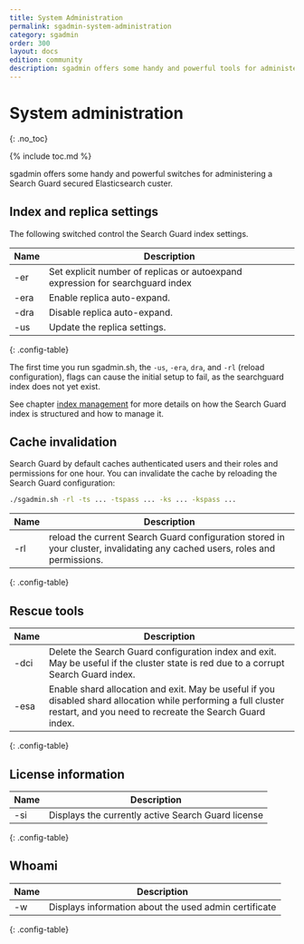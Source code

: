 ```yaml
---
title: System Administration
permalink: sgadmin-system-administration
category: sgadmin
order: 300
layout: docs
edition: community
description: sgadmin offers some handy and powerful tools for administering a Search Guard secured Elasticsearch custer
---
```


<!---
Copyright 2020 floragunn GmbH
-->

# System administration
{: .no_toc}

{% include toc.md %}

sgadmin offers some handy and powerful switches for administering a Search Guard secured Elasticsearch custer.

## Index and replica settings

The following switched control the Search Guard index settings.

| Name | Description |
|---|---|
| -er | Set explicit number of replicas or autoexpand expression for searchguard index|
| -era | Enable replica auto-expand.|
| -dra | Disable replica auto-expand.|
| -us | Update the replica settings.|
{: .config-table}

The first time you run sgadmin.sh, the ```-us```, ```-era```, ```dra```, and ```-rl``` (reload configuration), flags can cause the initial setup to fail, as the searchguard index does not yet exist.

See chapter [index management](../_docs_configuration_changes/configuration_sgindex.md) for more details on how the Search Guard index is structured and how to manage it.

## Cache invalidation 

Search Guard by default caches authenticated users and their roles and permissions for one hour. You can invalidate the cache by reloading the Search Guard configuration:

```bash
./sgadmin.sh -rl -ts ... -tspass ... -ks ... -kspass ...
```
| Name | Description |
|---|---|
| -rl | reload the current Search Guard configuration stored in your cluster, invalidating any cached users, roles and permissions.|
{: .config-table}

## Rescue tools

| Name | Description |
|---|---|
| -dci | Delete the Search Guard configuration index and exit. May be useful if the cluster state is red due to a corrupt Search Guard index. |
| -esa | Enable shard allocation and exit. May be useful if you disabled shard allocation while performing a full cluster restart, and you need to recreate the Search Guard index. |
{: .config-table}

## License information

| Name | Description |
|---|---|
| -si | Displays the currently active Search Guard license |
{: .config-table}

## Whoami

| Name | Description |
|---|---|
| -w | Displays information about the used admin certificate |
{: .config-table}




